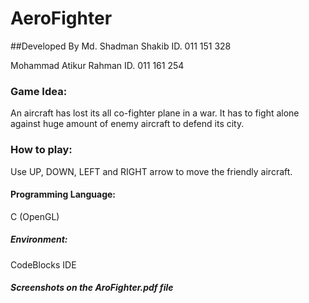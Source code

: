 # AeroFighter

##Developed By 
Md. Shadman Shakib
ID. 011 151 328

Mohammad Atikur Rahman
ID. 011 161 254

### Game Idea:
An aircraft has lost its all co-fighter plane in a war. It has to fight alone against huge amount of enemy aircraft to defend its city.

### How to play:
Use UP, DOWN, LEFT and RIGHT arrow to move the friendly aircraft.

#### Programming Language:
C (OpenGL)

##### Environment:
CodeBlocks IDE

##### Screenshots on the AroFighter.pdf file

